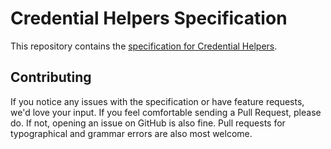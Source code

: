 # Credential Helpers Specification

This repository contains the [specification for Credential Helpers](spec.md).

## Contributing

If you notice any issues with the specification or have feature requests, we'd
love your input. If you feel comfortable sending a Pull Request, please do. If
not, opening an issue on GitHub is also fine. Pull requests for typographical
and grammar errors are also most welcome.

